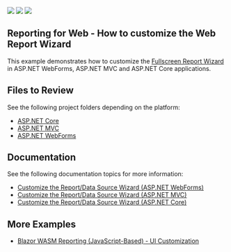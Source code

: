 <!-- default badges list -->
![](https://img.shields.io/endpoint?url=https://codecentral.devexpress.com/api/v1/VersionRange/196193340/23.1.3%2B)
[![](https://img.shields.io/badge/Open_in_DevExpress_Support_Center-FF7200?style=flat-square&logo=DevExpress&logoColor=white)](https://supportcenter.devexpress.com/ticket/details/T828653)
[![](https://img.shields.io/badge/📖_How_to_use_DevExpress_Examples-e9f6fc?style=flat-square)](https://docs.devexpress.com/GeneralInformation/403183)
<!-- default badges end -->
## Reporting for Web - How to customize the Web Report Wizard

This example demonstrates how to customize the [Fullscreen Report Wizard](https://docs.devexpress.com/XtraReports/400946) in ASP.NET WebForms, ASP.NET MVC and ASP.NET Core applications.

## Files to Review

See the following project folders depending on the platform:

- [ASP.NET Core](/CS/AspNetCoreWizardCustomization/)
- [ASP.NET MVC](/CS/MvcWizardCustomization/)
- [ASP.NET WebForms](/CS/WebFormsWizardCustomization)

## Documentation

See the following documentation topics for more information:

* [Customize the Report/Data Source Wizard (ASP.NET WebForms)](https://docs.devexpress.com/XtraReports/401009)
* [Customize the Report/Data Source Wizard (ASP.NET MVC)](https://docs.devexpress.com/XtraReports/401087)
* [Customize the Report/Data Source Wizard (ASP.NET Core)](https://docs.devexpress.com/XtraReports/401088)

## More Examples

- [Blazor WASM Reporting (JavaScript-Based) - UI Customization](https://github.com/DevExpress-Examples/reporting-blazor-wasm-customization)
